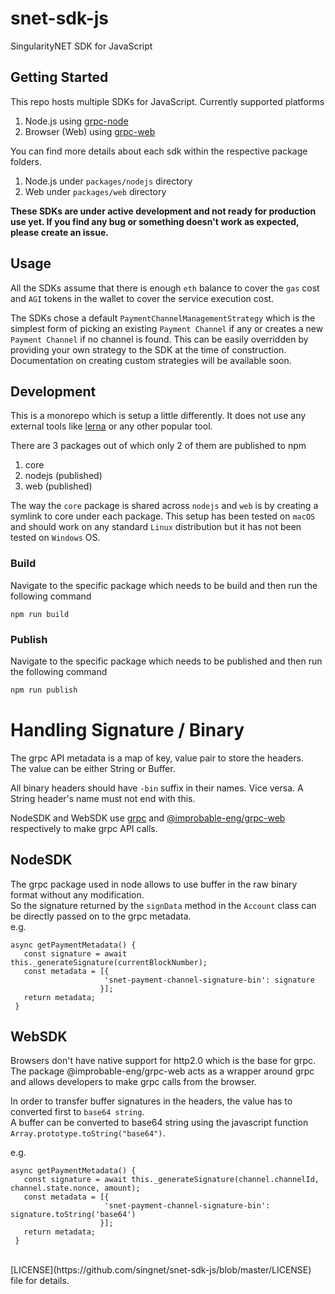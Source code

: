 # snet-sdk-js
SingularityNET SDK for JavaScript
  
## Getting Started
This repo hosts multiple SDKs for JavaScript. Currently supported platforms
1. Node.js using [grpc-node](https://github.com/grpc/grpc-node)
2. Browser (Web) using [grpc-web](https://github.com/improbable-eng/grpc-web)

You can find more details about each sdk within the respective package folders.
1. Node.js under `packages/nodejs` directory
2. Web under `packages/web` directory

**These SDKs are under active development and not ready for production use yet. If you find any bug or something doesn't work as expected, please create an issue.**

## Usage
All the SDKs assume that there is enough `eth` balance to cover the `gas` cost and `AGI` tokens in the wallet to cover the service execution cost.

The SDKs chose a default `PaymentChannelManagementStrategy` which is the simplest form of picking an existing `Payment Channel` if any or creates a new `Payment Channel` if no channel is found. This can be easily overridden by providing your own strategy to the SDK at the time of construction. Documentation on creating custom strategies will be available soon.

## Development
This is a monorepo which is setup a little differently. It does not use any external tools like [lerna](https://github.com/lerna/lerna) or any other popular tool.

There are 3 packages out of which only 2 of them are published to npm
1. core
2. nodejs (published)
3. web (published)

The way the `core` package is shared across `nodejs` and `web` is by creating a symlink to core under each package. This setup has been tested on `macOS` and should work on any standard `Linux` distribution but it has not been tested on `Windows` OS. 

### Build
Navigate to the specific package which needs to be build and then run the following command
```shell
npm run build
```

### Publish
Navigate to the specific package which needs to be published and then run the following command
```bash
npm run publish
```

# Handling Signature / Binary
The grpc API metadata is a map of key, value pair to store the headers.  
The value can be either String or Buffer.  
 
All binary headers should have `-bin` suffix in their names. Vice versa.
A String header's name must not end with this.  

NodeSDK and WebSDK use [grpc](https://www.npmjs.com/package/grpc) and [@improbable-eng/grpc-web
](https://www.npmjs.com/package/@improbable-eng/grpc-web) respectively to make grpc API calls.

## NodeSDK
The grpc package used in node allows to use buffer in the raw binary format without any modification.  
So the signature returned by the `signData` method in the `Account` class can be directly passed on to the grpc metadata.  
 e.g. 
 ```
 async getPaymentMetadata() {
    const signature = await this._generateSignature(currentBlockNumber);
    const metadata = [{ 
                      'snet-payment-channel-signature-bin': signature 
                     }];
    return metadata;
  }
```
## WebSDK
Browsers don't have native support for http2.0 which is the base for grpc.  
The package @improbable-eng/grpc-web acts as a wrapper around grpc and allows developers to make grpc calls from the browser.  

In order to transfer buffer signatures in the headers, the value has to converted first to `base64 string`.  
A buffer can be converted to base64 string using the javascript function `Array.prototype.toString("base64")`.

 e.g.
 ```
async getPaymentMetadata() {
    const signature = await this._generateSignature(channel.channelId, channel.state.nonce, amount);
    const metadata = [{ 
                      'snet-payment-channel-signature-bin': signature.toString('base64') 
                     }];
    return metadata;
  }
```

<br/> 
[LICENSE](https://github.com/singnet/snet-sdk-js/blob/master/LICENSE) file for details.

